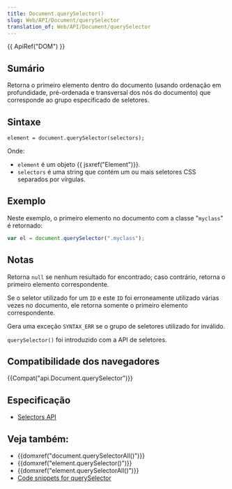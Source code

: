 ```yaml
---
title: Document.querySelector()
slug: Web/API/Document/querySelector
translation_of: Web/API/Document/querySelector
---
```

{{ ApiRef("DOM") }}

## Sumário

Retorna o primeiro elemento dentro do documento (usando ordenação em profundidade, pré-ordenada e transversal dos nós do documento) que corresponde ao grupo especificado de seletores.

## Sintaxe

```
element = document.querySelector(selectors);
```

Onde:

- `element` é um objeto {{ jsxref("Element")}}.
- `selectors` é uma string que contém um ou mais seletores CSS separados por vírgulas.

## Exemplo

Neste exemplo, o primeiro elemento no documento com a classe "`myclass`" é retornado:

```js
var el = document.querySelector(".myclass");
```

## Notas

Retorna `null` se nenhum resultado for encontrado; caso contrário, retorna o primeiro elemento correspondente.

Se o seletor utilizado for um `ID` e este `ID` foi erroneamente utilizado várias vezes no documento, ele retorna somente o primeiro elemento correspondente.

Gera uma exceção `SYNTAX_ERR` se o grupo de seletores utilizado for inválido.

`querySelector()` foi introduzido com a API de seletores.

## Compatibilidade dos navegadores

{{Compat("api.Document.querySelector")}}

## Especificação

- [Selectors API](https://www.w3.org/TR/selectors-api/)

## Veja também:

- {{domxref("document.querySelectorAll()")}}
- {{domxref("element.querySelector()")}}
- {{domxref("element.querySelectorAll()")}}
- [Code snippets for querySelector](/pt-BR/docs/Code_snippets/QuerySelector)
